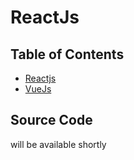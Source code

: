 # ReactJs

## Table of Contents

- [Reactjs](ReactJs.md)
- [VueJs](VueJs.md)

## Source Code
will be available shortly